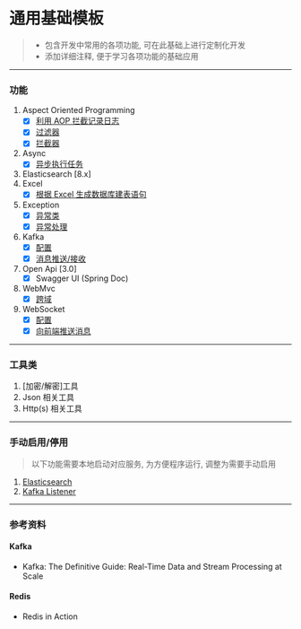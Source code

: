 # 通用基础模板

> * 包含开发中常用的各项功能, 可在此基础上进行定制化开发
> * 添加详细注释, 便于学习各项功能的基础应用
---

### 功能

1. Aspect Oriented Programming
    - [x] [利用 AOP 拦截记录日志](src/main/java/com/demo/aop/LogAspect.java)
    - [x] [过滤器](src/main/java/com/demo/aop/DemoFilter.java)
    - [x] [拦截器](src/main/java/com/demo/aop/DemoInterceptor.java)
2. Async
    - [x] [异步执行任务](src/main/java/com/demo/service/AsyncService.java)
3. Elasticsearch [8.x]
4. Excel
    - [x] [根据 Excel 生成数据库建表语句](src/main/java/com/demo/service/ExcelService.java)
5. Exception
    - [x] [异常类](src/main/java/com/demo/exception)
    - [x] [异常处理](src/main/java/com/demo/handler)
6. Kafka
    - [x] [配置](src/main/java/com/demo/config/KafkaConfig.java)
    - [x] [消息推送/接收](src/main/java/com/demo/service/KafkaService.java)
7. Open Api [3.0]
    - [x] Swagger UI (Spring Doc)
8. WebMvc
    - [x] [跨域](src/main/java/com/demo/config/WebMvcConfig.java)
9. WebSocket
    - [x] [配置](src/main/java/com/demo/config/WebSocketConfig.java)
    - [x] [向前端推送消息](src/main/java/com/demo/config/WebSocketConfig.java)

---

### 工具类

1. [加密/解密]工具
2. Json 相关工具
3. Http(s) 相关工具

---

### 手动启用/停用

> 以下功能需要本地启动对应服务, 为方便程序运行, 调整为需要手动启用

1. [Elasticsearch](src/main/java/excluded/elasticsearch)
2. [Kafka Listener](src/main/java/com/demo/listener/DemoKafkaListener.java)

---

### 参考资料

#### Kafka

- Kafka: The Definitive Guide: Real-Time Data and Stream Processing at Scale

#### Redis

- Redis in Action